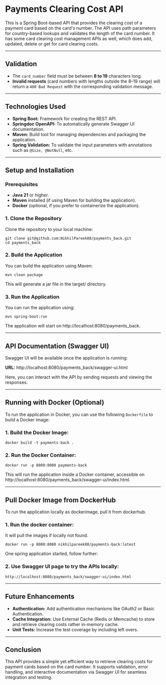 # Payments Clearing Cost API

This is a Spring Boot-based API that provides the clearing cost of a payment card based on the card's number. The API uses path parameters for country-based lookups and validates the length of the card number. It has some card clearing cost management APIs as well, which does add, updated, delete or get for card clearing costs.


----------------------------

## Validation
- The ``card_number`` field must be between **8 to 19** characters long.
- **Invalid requests** (card numbers with lengths outside the 8–19 range) will return a ``400 Bad Request`` with the corresponding validation message.

----------------------------

## Technologies Used

- **Spring Boot:** Framework for creating the REST API.
- **Springdoc OpenAPI:** To automatically generate Swagger UI documentation.
- **Maven:** Build tool for managing dependencies and packaging the application.
- **Spring Validation:** To validate the input parameters with annotations such as ``@Size, @NotNull``, etc.

----------------------------

## Setup and Installation
### Prerequisites
- **Java 21** or higher.
- **Maven** installed (if using Maven for building the application).
- **Docker** (optional, if you prefer to containerize the application).
### 1. Clone the Repository
   Clone the repository to your local machine:

```
git clone git@github.com:NikhilPareek88/payments_back.git
cd payments_back
```

### 2. Build the Application
   You can build the application using Maven:

```
mvn clean package
```

This will generate a jar file in the target/ directory.

### 3. Run the Application
   You can run the application using:

```
mvn spring-boot:run
```

The application will start on http://localhost:8080/payments_back.

----------------------------

## API Documentation (Swagger UI)
Swagger UI will be available once the application is running:

**URL:** http://localhost:8080/payments_back/swagger-ui.html

Here, you can interact with the API by sending requests and viewing the responses.

----------------------------

## Running with Docker (Optional)
To run the application in Docker, you can use the following ``Dockerfile`` to build a Docker image:

### 1. Build the Docker Image:

```
docker build -t payments-back .
```

### 2. Run the Docker Container:

```
docker run -p 8080:8080 payments-back
```

This will run the application inside a Docker container, accessible on http://localhost:8080/payments_back/swagger-ui/index.html.

----------------------------

## Pull Docker Image from DockerHub 
To run the application locally as dockerimage, pull it from dockerhub.

### 1. Run the docker container:
It will pull the images if locally not found.

```
docker run -p 8080:8080 nikhilpareek88/payments-back:latest
```

One spring application started, follow further:

### 2. Use Swagger UI page to try the APIs locally:

```
http://localhost:8080/payments_back/swagger-ui/index.html
```


----------------------------

## Future Enhancements
- **Authentication:** Add authentication mechanisms like OAuth2 or Basic Authentication.
- **Cache Integration:** Use External Cache (Redis or Memcache) to store and retrieve clearing costs rather in-memory cache.
- **Unit Tests:** Increase the test coverage by including left overs.

----------------------------

## Conclusion
This API provides a simple yet efficient way to retrieve clearing costs for payment cards based on the card number. It supports validation, error handling, and interactive documentation via Swagger UI for seamless integration and testing.
